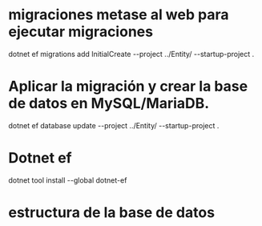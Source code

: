 # migraciones metase al web para ejecutar migraciones
dotnet ef migrations add InitialCreate --project ../Entity/ --startup-project .

# Aplicar la migración y crear la base de datos en MySQL/MariaDB.
dotnet ef database update --project ../Entity/ --startup-project .

# Dotnet ef
dotnet tool install --global dotnet-ef

# estructura de la base de datos
